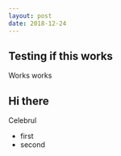 ```yaml
---
layout: post
date: 2018-12-24
---
```

## Testing if this works
Works works
## Hi there
Celebrul
* first
* second